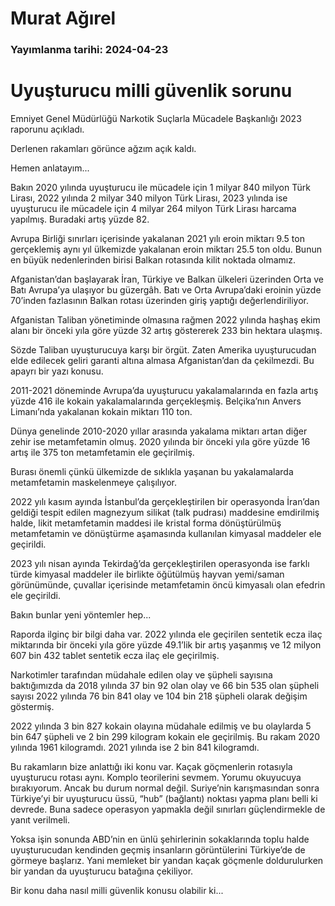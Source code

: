 # Murat Ağırel

### Yayımlanma tarihi: 2024-04-23

# Uyuşturucu milli güvenlik sorunu

Emniyet Genel Müdürlüğü Narkotik Suçlarla Mücadele Başkanlığı 2023 raporunu açıkladı.

Derlenen rakamları görünce ağzım açık kaldı.

Hemen anlatayım...

Bakın 2020 yılında uyuşturucu ile mücadele için 1 milyar 840 milyon Türk Lirası, 2022 yılında 2 milyar 340 milyon Türk Lirası, 2023 yılında ise uyuşturucu ile mücadele için 4 milyar 264 milyon Türk Lirası harcama yapılmış. Buradaki artış yüzde 82.

Avrupa Birliği sınırları içerisinde yakalanan 2021 yılı eroin miktarı 9.5 ton gerçeklemiş aynı yıl ülkemizde yakalanan eroin miktarı 25.5 ton oldu. Bunun en büyük nedenlerinden birisi Balkan rotasında kilit noktada olmamız.

Afganistan’dan başlayarak İran, Türkiye ve Balkan ülkeleri üzerinden Orta ve Batı Avrupa’ya ulaşıyor bu güzergâh. Batı ve Orta Avrupa’daki eroinin yüzde 70’inden fazlasının Balkan rotası üzerinden giriş yaptığı değerlendiriliyor.

Afganistan Taliban yönetiminde olmasına rağmen 2022 yılında haşhaş ekim alanı bir önceki yıla göre yüzde 32 artış göstererek 233 bin hektara ulaşmış.

Sözde Taliban uyuşturucuya karşı bir örgüt. Zaten Amerika uyuşturucudan elde edilecek geliri garanti altına almasa Afganistan’dan da çekilmezdi. Bu apayrı bir yazı konusu.

2011-2021 döneminde Avrupa’da uyuşturucu yakalamalarında en fazla artış yüzde 416 ile kokain yakalamalarında gerçekleşmiş. Belçika’nın Anvers Limanı’nda yakalanan kokain miktarı 110 ton.

Dünya genelinde 2010-2020 yıllar arasında yakalama miktarı artan diğer zehir ise metamfetamin olmuş. 2020 yılında bir önceki yıla göre yüzde 16 artış ile 375 ton metamfetamin ele geçirilmiş.

Burası önemli çünkü ülkemizde de sıklıkla yaşanan bu yakalamalarda metamfetamin maskelenmeye çalışılıyor.

2022 yılı kasım ayında İstanbul’da gerçekleştirilen bir operasyonda İran’dan geldiği tespit edilen magnezyum silikat (talk pudrası) maddesine emdirilmiş halde, likit metamfetamin maddesi ile kristal forma dönüştürülmüş metamfetamin ve dönüştürme aşamasında kullanılan kimyasal maddeler ele geçirildi.

2023 yılı nisan ayında Tekirdağ’da gerçekleştirilen operasyonda ise farklı türde kimyasal maddeler ile birlikte öğütülmüş hayvan yemi/saman görünümünde, çuvallar içerisinde metamfetamin öncü kimyasalı olan efedrin ele geçirildi.

Bakın bunlar yeni yöntemler hep...

Raporda ilginç bir bilgi daha var. 2022 yılında ele geçirilen sentetik ecza ilaç miktarında bir önceki yıla göre yüzde 49.1’lik bir artış yaşanmış ve 12 milyon 607 bin 432 tablet sentetik ecza ilaç ele geçirilmiş.

Narkotimler tarafından müdahale edilen olay ve şüpheli sayısına baktığımızda da 2018 yılında 37 bin 92 olan olay ve 66 bin 535 olan şüpheli sayısı 2022 yılında 76 bin 841 olay ve 104 bin 218 şüpheli olarak değişim göstermiş.

2022 yılında 3 bin 827 kokain olayına müdahale edilmiş ve bu olaylarda 5 bin 647 şüpheli ve 2 bin 299 kilogram kokain ele geçirilmiş. Bu rakam 2020 yılında 1961 kilogramdı. 2021 yılında ise 2 bin 841 kilogramdı.

Bu rakamların bize anlattığı iki konu var. Kaçak göçmenlerin rotasıyla uyuşturucu rotası aynı. Komplo teorilerini sevmem. Yorumu okuyucuya bırakıyorum. Ancak bu durum normal değil. Suriye’nin karışmasından sonra Türkiye’yi bir uyuşturucu üssü, “hub” (bağlantı) noktası yapma planı belli ki devrede. Buna sadece operasyon yapmakla değil sınırları güçlendirmekle de yanıt verilmeli.

Yoksa işin sonunda ABD’nin en ünlü şehirlerinin sokaklarında toplu halde uyuşturucudan kendinden geçmiş insanların görüntülerini Türkiye’de de görmeye başlarız. Yani memleket bir yandan kaçak göçmenle doldurulurken bir yandan da uyuşturucu batağına çekiliyor.

Bir konu daha nasıl milli güvenlik konusu olabilir ki...

